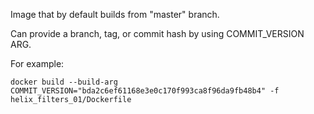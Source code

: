 Image that by default builds from "master" branch.

Can provide a branch, tag, or commit hash by using COMMIT_VERSION ARG.

For example:

```
docker build --build-arg COMMIT_VERSION="bda2c6ef61168e3e0c170f993ca8f96da9fb48b4" -f helix_filters_01/Dockerfile 
```
